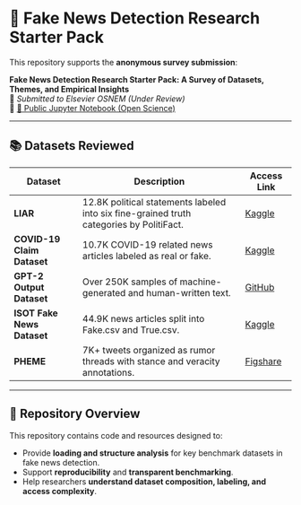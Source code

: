 # 📰 Fake News Detection Research Starter Pack

This repository supports the **anonymous survey submission**:

**Fake News Detection Research Starter Pack: A Survey of Datasets, Themes, and Empirical Insights**  
📄 *Submitted to Elsevier OSNEM (Under Review)*  
📓 [🔗 Public Jupyter Notebook (Open Science)](https://anonymous.4open.science/r/osnem-survey-D41D/)

---

## 📚 Datasets Reviewed

| Dataset | Description | Access Link |
|--------|-------------|-------------|
| **LIAR** | 12.8K political statements labeled into six fine-grained truth categories by PolitiFact. | [Kaggle](https://www.kaggle.com/datasets/doanquanvietnamca/liar-dataset) |
| **COVID-19 Claim Dataset** | 10.7K COVID-19 related news articles labeled as real or fake. | [Kaggle](https://www.kaggle.com/datasets/arashnic/covid19-fake-news) |
| **GPT-2 Output Dataset** | Over 250K samples of machine-generated and human-written text. | [GitHub](https://github.com/openai/gpt-2-output-dataset) |
| **ISOT Fake News Dataset** | 44.9K news articles split into Fake.csv and True.csv. | [Kaggle](https://www.kaggle.com/datasets/csmalarkodi/isot-fake-news-dataset) |
| **PHEME** | 7K+ tweets organized as rumor threads with stance and veracity annotations. | [Figshare](https://figshare.com/articles/dataset/PHEME_dataset_for_Rumour_Detection_and_Veracity_Classification/6392078) |

---

## 📂 Repository Overview

This repository contains code and resources designed to:

- Provide **loading and structure analysis** for key benchmark datasets in fake news detection.
- Support **reproducibility** and **transparent benchmarking**.
- Help researchers **understand dataset composition, labeling, and access complexity**.

